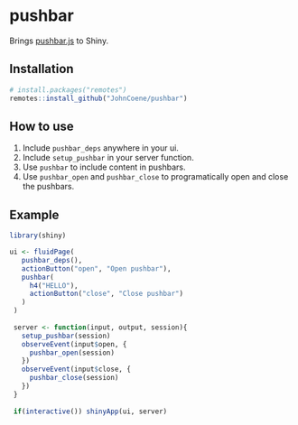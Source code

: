 # pushbar

Brings [pushbar.js](https://oncebot.github.io/pushbar.js/) to Shiny.

## Installation

``` r
# install.packages("remotes")
remotes::install_github("JohnCoene/pushbar")
```

## How to use

1. Include `pushbar_deps` anywhere in your ui.
2. Include `setup_pushbar` in your server function.
3. Use `pushbar` to include content in pushbars. 
4. Use `pushbar_open` and `pushbar_close` to programatically open and close the pushbars.

## Example

``` r
library(shiny)

ui <- fluidPage(
   pushbar_deps(),
   actionButton("open", "Open pushbar"),
   pushbar(
     h4("HELLO"),
     actionButton("close", "Close pushbar")
   )
 )
 
 server <- function(input, output, session){
   setup_pushbar(session)
   observeEvent(input$open, {
     pushbar_open(session)
   })  
   observeEvent(input$close, {
     pushbar_close(session)
   })  
 }
 
 if(interactive()) shinyApp(ui, server)
```

